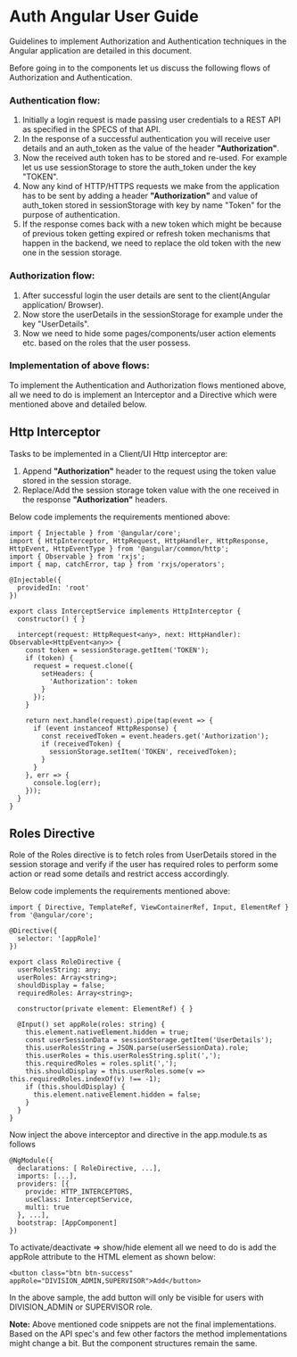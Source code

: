 # Auth Angular User Guide

Guidelines to implement Authorization and Authentication techniques in the Angular application are detailed in this document.

Before going in to the components let us discuss the following flows of Authorization and Authentication.

### Authentication flow:

1. Initially a login request is made passing user credentials to a REST API as specified in the SPECS of that API.
2. In the response of a successful authentication you will receive user details and an auth\_token as the value of the header **"Authorization"**.
3. Now the received auth token has to be stored and re-used. For example let us use sessionStorage to store the auth\_token under the key "TOKEN".
4. Now any kind of HTTP/HTTPS requests we make from the application has to be sent by adding a header **"Authorization"** and value of auth\_token stored in sessionStorage with key by name "Token" for the purpose of authentication.
5. If the response comes back with a new token which might be because of previous token getting expired or refresh token mechanisms that happen in the backend, we need to replace the old token with the new one in the session storage.

### Authorization flow:

1. After successful login the user details are sent to the client(Angular application/ Browser).
2. Now store the userDetails in the sessionStorage for example under the key "UserDetails".
3. Now we need to hide some pages/components/user action elements etc. based on the roles that the user possess.

### Implementation of above flows:

To implement the Authentication and Authorization flows mentioned above, all we need to do is implement an Interceptor and a Directive which were mentioned above and detailed below.

## Http Interceptor

Tasks to be implemented in a Client/UI Http interceptor are:

1. Append **"Authorization"** header to the request using the token value stored in the session storage.
2. Replace/Add the session storage token value with the one received in the response **"Authorization"** headers.

Below code implements the requirements mentioned above:

```
import { Injectable } from '@angular/core';
import { HttpInterceptor, HttpRequest, HttpHandler, HttpResponse, HttpEvent, HttpEventType } from '@angular/common/http';
import { Observable } from 'rxjs';
import { map, catchError, tap } from 'rxjs/operators';

@Injectable({
  providedIn: 'root'
})

export class InterceptService implements HttpInterceptor {
  constructor() { }

  intercept(request: HttpRequest<any>, next: HttpHandler): Observable<HttpEvent<any>> {
    const token = sessionStorage.getItem('TOKEN');
    if (token) {
      request = request.clone({
        setHeaders: {
          'Authorization': token
        }
      });
    }

    return next.handle(request).pipe(tap(event => {
      if (event instanceof HttpResponse) {
        const receivedToken = event.headers.get('Authorization');
        if (receivedToken) {
          sessionStorage.setItem('TOKEN', receivedToken);
        }
      }
    }, err => {
      console.log(err);
    }));
  }
}
```

## Roles Directive

Role of the Roles directive is to fetch roles from UserDetails stored in the session storage and verify if the user has required roles to perform some action or read some details and restrict access accordingly.

Below code implements the requirements mentioned above:

```
import { Directive, TemplateRef, ViewContainerRef, Input, ElementRef } from '@angular/core';

@Directive({
  selector: '[appRole]'
})

export class RoleDirective {
  userRolesString: any;
  userRoles: Array<string>;
  shouldDisplay = false;
  requiredRoles: Array<string>;

  constructor(private element: ElementRef) { }

  @Input() set appRole(roles: string) {
    this.element.nativeElement.hidden = true;
    const userSessionData = sessionStorage.getItem('UserDetails');
    this.userRolesString = JSON.parse(userSessionData).role;
    this.userRoles = this.userRolesString.split(',');
    this.requiredRoles = roles.split(',');
    this.shouldDisplay = this.userRoles.some(v => this.requiredRoles.indexOf(v) !== -1);
    if (this.shouldDisplay) {
      this.element.nativeElement.hidden = false;
    }
  }
}
```

Now inject the above interceptor and directive in the app.module.ts as follows

```
@NgModule({
  declarations: [ RoleDirective, ...],
  imports: [...],
  providers: [{
    provide: HTTP_INTERCEPTORS,
    useClass: InterceptService,
    multi: true
  }, ...],
  bootstrap: [AppComponent]
})
```

To activate/deactivate => show/hide element all we need to do is add the appRole attribute to the HTML element as shown below:

```
<button class="btn btn-success" appRole="DIVISION_ADMIN,SUPERVISOR">Add</button>
```

In the above sample, the add button will only be visible for users with DIVISION\_ADMIN or SUPERVISOR role.

**Note:** Above mentioned code snippets are not the final implementations. Based on the API spec's and few other factors the method implementations might change a bit. But the component structures remain the same.
